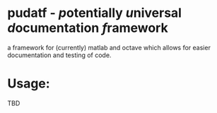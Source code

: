 # pudatf - *p*otentially *u*niversal *d*ocumentation *f*ramework

a framework for (currently) matlab and octave which allows for easier documentation and testing of code.

# Usage: 
TBD
